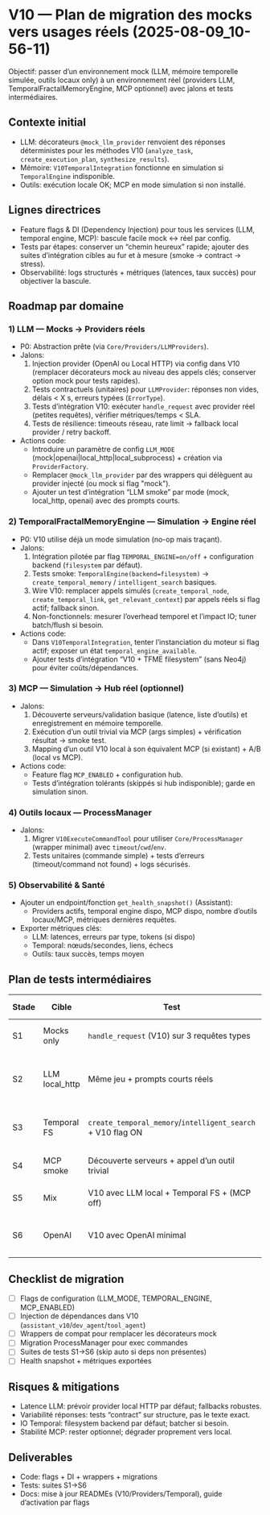 # V10 — Plan de migration des mocks vers usages réels (2025-08-09_10-56-11)

Objectif: passer d’un environnement mock (LLM, mémoire temporelle simulée, outils locaux only) à un environnement réel (providers LLM, TemporalFractalMemoryEngine, MCP optionnel) avec jalons et tests intermédiaires.

## Contexte initial
- LLM: décorateurs `@mock_llm_provider` renvoient des réponses déterministes pour les méthodes V10 (`analyze_task`, `create_execution_plan`, `synthesize_results`).
- Mémoire: `V10TemporalIntegration` fonctionne en simulation si `TemporalEngine` indisponible.
- Outils: exécution locale OK; MCP en mode simulation si non installé.

## Lignes directrices
- Feature flags & DI (Dependency Injection) pour tous les services (LLM, temporal engine, MCP): bascule facile mock ↔ réel par config.
- Tests par étapes: conserver un “chemin heureux” rapide; ajouter des suites d’intégration cibles au fur et à mesure (smoke → contract → stress).
- Observabilité: logs structurés + métriques (latences, taux succès) pour objectiver la bascule.

## Roadmap par domaine

### 1) LLM — Mocks → Providers réels
- P0: Abstraction prête (via `Core/Providers/LLMProviders`).
- Jalons:
  1. Injection provider (OpenAI ou Local HTTP) via config dans V10 (remplacer décorateurs mock au niveau des appels clés; conserver option mock pour tests rapides).
  2. Tests contractuels (unitaires) pour `LLMProvider`: réponses non vides, délais < X s, erreurs typées (`ErrorType`).
  3. Tests d’intégration V10: exécuter `handle_request` avec provider réel (petites requêtes), vérifier métriques/temps < SLA.
  4. Tests de résilience: timeouts réseau, rate limit → fallback local provider / retry backoff.
- Actions code:
  - Introduire un paramètre de config `LLM_MODE` (mock|openai|local_http|local_subprocess) + création via `ProviderFactory`.
  - Remplacer `@mock_llm_provider` par des wrappers qui délèguent au provider injecté (ou mock si flag "mock").
  - Ajouter un test d’intégration “LLM smoke” par mode (mock, local_http, openai) avec des prompts courts.

### 2) TemporalFractalMemoryEngine — Simulation → Engine réel
- P0: V10 utilise déjà un mode simulation (no-op mais traçant).
- Jalons:
  1. Intégration pilotée par flag `TEMPORAL_ENGINE=on/off` + configuration backend (`filesystem` par défaut).
  2. Tests smoke: `TemporalEngine(backend=filesystem)` → `create_temporal_memory` / `intelligent_search` basiques.
  3. Wire V10: remplacer appels simulés (`create_temporal_node`, `create_temporal_link`, `get_relevant_context`) par appels réels si flag actif; fallback sinon.
  4. Non-fonctionnels: mesurer l’overhead temporel et l’impact IO; tuner batch/flush si besoin.
- Actions code:
  - Dans `V10TemporalIntegration`, tenter l’instanciation du moteur si flag actif; exposer un état `temporal_engine_available`.
  - Ajouter tests d’intégration “V10 + TFME filesystem” (sans Neo4j) pour éviter coûts/dépendances.

### 3) MCP — Simulation → Hub réel (optionnel)
- Jalons:
  1. Découverte serveurs/validation basique (latence, liste d’outils) et enregistrement en mémoire temporelle.
  2. Exécution d’un outil trivial via MCP (args simples) + vérification résultat → smoke test.
  3. Mapping d’un outil V10 local à son équivalent MCP (si existant) + A/B (local vs MCP).
- Actions code:
  - Feature flag `MCP_ENABLED` + configuration hub.
  - Tests d’intégration tolérants (skippés si hub indisponible); garde en simulation sinon.

### 4) Outils locaux — ProcessManager
- Jalons:
  1. Migrer `V10ExecuteCommandTool` pour utiliser `Core/ProcessManager` (wrapper minimal) avec `timeout`/`cwd`/`env`.
  2. Tests unitaires (commande simple) + tests d’erreurs (timeout/command not found) + logs sécurisés.

### 5) Observabilité & Santé
- Ajouter un endpoint/fonction `get_health_snapshot()` (Assistant):
  - Providers actifs, temporal engine dispo, MCP dispo, nombre d’outils locaux/MCP, métriques dernières requêtes.
- Exporter métriques clés:
  - LLM: latences, erreurs par type, tokens (si dispo)
  - Temporal: nœuds/secondes, liens, échecs
  - Outils: taux succès, temps moyen

## Plan de tests intermédiaires

| Stade | Cible | Test | Critères de succès |
|---|---|---|---|
| S1 | Mocks only | `handle_request` (V10) sur 3 requêtes types | < 2s; 100% succès; traces simulées |
| S2 | LLM local_http | Même jeu + prompts courts réels | < 3s; pas d’erreurs réseau; contenu non vide |
| S3 | Temporal FS | `create_temporal_memory`/`intelligent_search` + V10 flag ON | Opérations retournent IDs; V10 enregistre nœuds |
| S4 | MCP smoke | Découverte serveurs + appel d’un outil trivial | Liste outils non vide; appel success=True |
| S5 | Mix | V10 avec LLM local + Temporal FS + (MCP off) | `handle_request` < 4s; traces réelles |
| S6 | OpenAI | V10 avec OpenAI minimal | Latence acceptable; coûts monitorés |

## Checklist de migration
- [ ] Flags de configuration (LLM_MODE, TEMPORAL_ENGINE, MCP_ENABLED)
- [ ] Injection de dépendances dans V10 (`assistant_v10`/`dev_agent`/`tool_agent`)
- [ ] Wrappers de compat pour remplacer les décorateurs mock
- [ ] Migration ProcessManager pour exec commandes
- [ ] Suites de tests S1→S6 (skip auto si deps non présentes)
- [ ] Health snapshot + métriques exportées

## Risques & mitigations
- Latence LLM: prévoir provider local HTTP par défaut; fallbacks robustes.
- Variabilité réponses: tests “contract” sur structure, pas le texte exact.
- IO Temporal: filesystem backend par défaut; batcher si besoin.
- Stabilité MCP: rester optionnel; dégrader proprement vers local.

## Deliverables
- Code: flags + DI + wrappers + migrations
- Tests: suites S1→S6
- Docs: mise à jour READMEs (V10/Providers/Temporal), guide d’activation par flags
